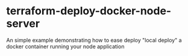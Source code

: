 # terraform-deploy-docker-node-server
An simple example demonstrating how to ease deploy "local deploy" a docker container running your node application
